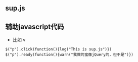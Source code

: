 ## sup.js
## 辅助javascript代码

 - 比如 v
```
$("p").click(function(){log("This is sup.js")})
$("p").ready(function(){warn("我做的蛮像jQuery的，但不是")})
```
